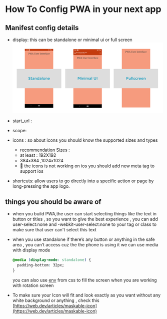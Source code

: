 # How To Config PWA in your next app

## Manifest config details

- display: this can be standalone or minimal ui or full screen
  ![Difference between standalone or minimal ui or full screen](/public/pwa-phone-size.png "Difference between standalone or minimal ui or full screen")

- start_url :
- scope:
- icons : so about icons you should know the supported sizes and types
  - recommendation Sizes :
  - at least : 192X192
  - 384x384 ,1024x1024
  - 🔴 the icons is not working on ios you should add new meta tag to support ios
    <link rel="apple-touch-icon" sizes="190x190" href="/path/to/your/icon.png">
- shortcuts: allow users to go directly into a specific action or page by long-pressing the app logo.

## things you should be aware of

- when you build PWA,the user can start selecting things like the text in button or titles , so you want to give the best experience , you can add user-select:none and -webkit-user-select:none to your tag or class to make sure that user can't select this text

- when you use standalone if there’s any button or anything in the safe area , you can’t access cuz the the phone is using it we can use media with display mode

  ```css
  @media (display-mode: standalone) {
    padding-bottom: 32px;
  }
  ```

  you can also use [env](https://developer.mozilla.org/en-US/docs/Web/CSS/env) from css to fill the screen when you are working with rotation screen

- To make sure your Icon will fit and look exactly as you want without any white background or anything , check this
  [https://web.dev/articles/maskable-icon](https://web.dev/articles/maskable-icon)
